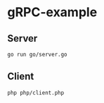 # gRPC-example

## Server

```bash
go run go/server.go
```

## Client

```bash
php php/client.php
```
